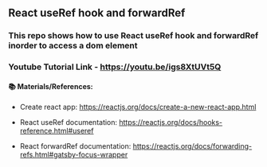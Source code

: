 ## React useRef hook and forwardRef

### This repo shows how to use React useRef hook and forwardRef inorder to access a dom element

### Youtube Tutorial Link - https://youtu.be/igs8XtUVt5Q

#### 📚 Materials/References:

- Create react app: https://reactjs.org/docs/create-a-new-react-app.html

- React useRef documentation: https://reactjs.org/docs/hooks-reference.html#useref

- React forwardRef documentation: https://reactjs.org/docs/forwarding-refs.html#gatsby-focus-wrapper
